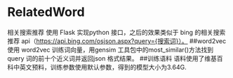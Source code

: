 # RelatedWord
相关搜索推荐
使用 Flask 实现python 接口，之后的效果类似于 bing 的相关搜索推荐 api（https://api.bing.com/osjson.aspx?query={搜索词}）。
##word2vec
使用 word2vec 训练词向量，用gensim 工具包中的most_similar()方法找到 query 词的前十个近义词并返回json 格式结果。
##训练语料
语料使用了维基百科中英文预料，训练参数使用默认参数，得到的模型大小为3.64G.
